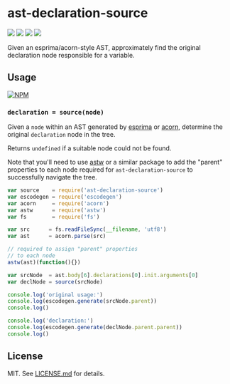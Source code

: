 # ast-declaration-source
![](http://img.shields.io/badge/stability-experimental-orange.svg?style=flat)
![](http://img.shields.io/npm/v/ast-declaration-source.svg?style=flat)
![](http://img.shields.io/npm/dm/ast-declaration-source.svg?style=flat)
![](http://img.shields.io/npm/l/ast-declaration-source.svg?style=flat)

Given an esprima/acorn-style AST, approximately find the original
declaration node responsible for a variable.

## Usage

[![NPM](https://nodei.co/npm/ast-declaration-source.png)](https://nodei.co/npm/ast-declaration-source/)

### `declaration = source(node)`

Given a `node` within an AST generated by [esprima](http://ghub.io/esprima)
or [acorn](http://ghub.io/acorn), determine the original `declaration` node
in the tree.

Returns `undefined` if a suitable node could not be found.

Note that you'll need to use [astw](http://ghub.io/astw) or a similar package
to add the "parent" properties to each node required for
`ast-declaration-source` to successfully navigate the tree.

``` javascript
var source    = require('ast-declaration-source')
var escodegen = require('escodegen')
var acorn     = require('acorn')
var astw      = require('astw')
var fs        = require('fs')

var src      = fs.readFileSync(__filename, 'utf8')
var ast      = acorn.parse(src)

// required to assign "parent" properties
// to each node
astw(ast)(function(){})

var srcNode  = ast.body[6].declarations[0].init.arguments[0]
var declNode = source(srcNode)

console.log('original usage:')
console.log(escodegen.generate(srcNode.parent))
console.log()

console.log('declaration:')
console.log(escodegen.generate(declNode.parent.parent))
console.log()
```

## License

MIT. See [LICENSE.md](http://github.com/hughsk/ast-declaration-source/blob/master/LICENSE.md) for details.
